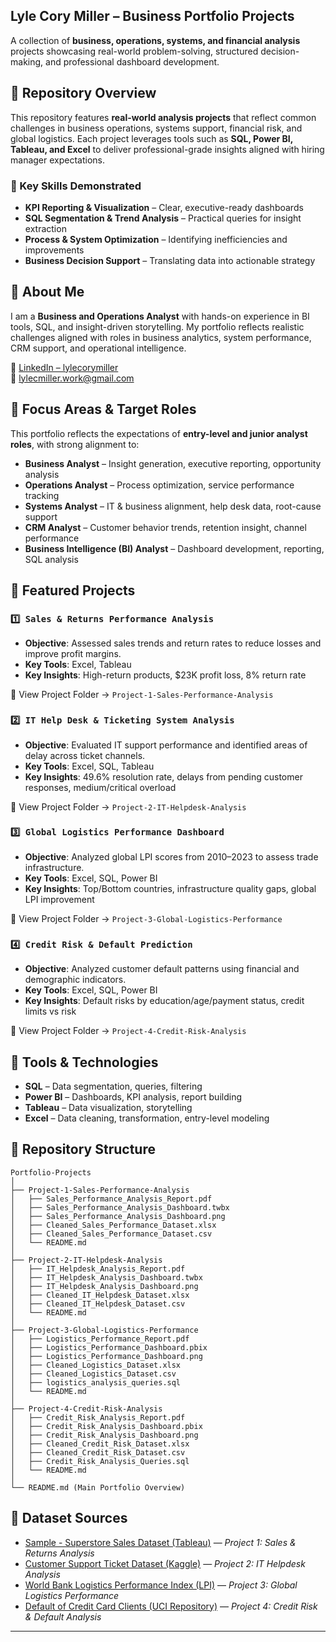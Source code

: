 ## Lyle Cory Miller – Business Portfolio Projects

A collection of **business, operations, systems, and financial analysis** projects showcasing real-world problem-solving, structured decision-making, and professional dashboard development.



## 📂 Repository Overview
This repository features **real-world analysis projects** that reflect common challenges in business operations, systems support, financial risk, and global logistics. Each project leverages tools such as **SQL, Power BI, Tableau, and Excel** to deliver professional-grade insights aligned with hiring manager expectations.

### 📌 Key Skills Demonstrated
- **KPI Reporting & Visualization** – Clear, executive-ready dashboards
- **SQL Segmentation & Trend Analysis** – Practical queries for insight extraction
- **Process & System Optimization** – Identifying inefficiencies and improvements
- **Business Decision Support** – Translating data into actionable strategy



## 📌 About Me
I am a **Business and Operations Analyst** with hands-on experience in BI tools, SQL, and insight-driven storytelling. My portfolio reflects realistic challenges aligned with roles in business analytics, system performance, CRM support, and operational intelligence.

🔗 [LinkedIn – lylecorymiller](https://www.linkedin.com/in/lylecorymiller/)  
📧 lylecmiller.work@gmail.com



## 📌 Focus Areas & Target Roles
This portfolio reflects the expectations of **entry-level and junior analyst roles**, with strong alignment to:

- **Business Analyst** – Insight generation, executive reporting, opportunity analysis
- **Operations Analyst** – Process optimization, service performance tracking
- **Systems Analyst** – IT & business alignment, help desk data, root-cause support
- **CRM Analyst** – Customer behavior trends, retention insight, channel performance
- **Business Intelligence (BI) Analyst** – Dashboard development, reporting, SQL analysis



## 📌 Featured Projects

### `1️⃣ Sales & Returns Performance Analysis`
- **Objective**: Assessed sales trends and return rates to reduce losses and improve profit margins.
- **Key Tools**: Excel, Tableau
- **Key Insights**: High-return products, $23K profit loss, 8% return rate

🔗 View Project Folder → `Project-1-Sales-Performance-Analysis`

### `2️⃣ IT Help Desk & Ticketing System Analysis`
- **Objective**: Evaluated IT support performance and identified areas of delay across ticket channels.
- **Key Tools**: Excel, SQL, Tableau
- **Key Insights**: 49.6% resolution rate, delays from pending customer responses, medium/critical overload

🔗 View Project Folder → `Project-2-IT-Helpdesk-Analysis`

### `3️⃣ Global Logistics Performance Dashboard`
- **Objective**: Analyzed global LPI scores from 2010–2023 to assess trade infrastructure.
- **Key Tools**: Excel, SQL, Power BI
- **Key Insights**: Top/Bottom countries, infrastructure quality gaps, global LPI improvement

🔗 View Project Folder → `Project-3-Global-Logistics-Performance`

### `4️⃣ Credit Risk & Default Prediction`
- **Objective**: Analyzed customer default patterns using financial and demographic indicators.
- **Key Tools**: Excel, SQL, Power BI
- **Key Insights**: Default risks by education/age/payment status, credit limits vs risk

🔗 View Project Folder → `Project-4-Credit-Risk-Analysis`


## 📌 Tools & Technologies
- **SQL** – Data segmentation, queries, filtering
- **Power BI** – Dashboards, KPI analysis, report building
- **Tableau** – Data visualization, storytelling
- **Excel** – Data cleaning, transformation, entry-level modeling
  


## 📁 Repository Structure
```
Portfolio-Projects
│
├── Project-1-Sales-Performance-Analysis
│   ├── Sales_Performance_Analysis_Report.pdf
│   ├── Sales_Performance_Analysis_Dashboard.twbx
│   ├── Sales_Performance_Analysis_Dashboard.png
│   ├── Cleaned_Sales_Performance_Dataset.xlsx
│   ├── Cleaned_Sales_Performance_Dataset.csv
│   └── README.md
│
├── Project-2-IT-Helpdesk-Analysis
│   ├── IT_Helpdesk_Analysis_Report.pdf
│   ├── IT_Helpdesk_Analysis_Dashboard.twbx
│   ├── IT_Helpdesk_Analysis_Dashboard.png
│   ├── Cleaned_IT_Helpdesk_Dataset.xlsx
│   ├── Cleaned_IT_Helpdesk_Dataset.csv
│   └── README.md
│
├── Project-3-Global-Logistics-Performance
│   ├── Logistics_Performance_Report.pdf
│   ├── Logistics_Performance_Dashboard.pbix
│   ├── Logistics_Performance_Dashboard.png
│   ├── Cleaned_Logistics_Dataset.xlsx
│   ├── Cleaned_Logistics_Dataset.csv
│   ├── logistics_analysis_queries.sql
│   └── README.md
│
├── Project-4-Credit-Risk-Analysis
│   ├── Credit_Risk_Analysis_Report.pdf
│   ├── Credit_Risk_Analysis_Dashboard.pbix
│   ├── Credit_Risk_Analysis_Dashboard.png
│   ├── Cleaned_Credit_Risk_Dataset.xlsx
│   ├── Cleaned_Credit_Risk_Dataset.csv
│   ├── Credit_Risk_Analysis_Queries.sql
│   └── README.md
│
└── README.md (Main Portfolio Overview)
```


## 📌 Dataset Sources
- [Sample - Superstore Sales Dataset (Tableau)](https://www.tableau.com/sites/default/files/2021-05/Sample%20-%20Superstore.xls) — *Project 1: Sales & Returns Analysis*
- [Customer Support Ticket Dataset (Kaggle)](https://www.kaggle.com/datasets/suraj520/customer-support-ticket-dataset) — *Project 2: IT Helpdesk Analysis*
- [World Bank Logistics Performance Index (LPI)](https://lpi.worldbank.org/international) — *Project 3: Global Logistics Performance*
- [Default of Credit Card Clients (UCI Repository)](https://archive.ics.uci.edu/dataset/350/default+of+credit+card+clients) — *Project 4: Credit Risk & Default Analysis*

---

